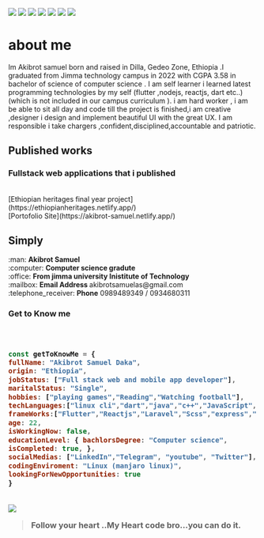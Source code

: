 ![](https://media.geeksforgeeks.org/wp-content/uploads/20210210123840/20210210123720.gif)
![](https://img.shields.io/github/stars/pandao/editor.md.svg) ![](https://img.shields.io/github/forks/pandao/editor.md.svg) ![](https://img.shields.io/github/tag/pandao/editor.md.svg) ![](https://img.shields.io/github/release/pandao/editor.md.svg) ![](https://img.shields.io/github/issues/pandao/editor.md.svg) ![](https://img.shields.io/bower/v/editor.md.svg)

<h1>about me</h1>
<p>


Im Akibrot samuel born and raised in Dilla, Gedeo Zone, Ethiopia .I graduated from Jimma technology campus in 2022 with CGPA 3.58 in bachelor of science of computer science . I am self learner i learned latest programming technologies by my self (flutter ,nodejs, reactjs, dart etc..) (which is not included in our campus curriculum ). i am hard worker , i am be able to sit all day and code till the project is finished,i am creative ,designer i design and implement beautiful UI with the great UX. I am responsible i take chargers ,confident,disciplined,accountable and patriotic.

</p>

<h2>Published works</h2>

<h3>Fullstack web applications that i published</h3> <br>
[Ethiopian heritages final year project](https://ethiopianheritages.netlify.app/) <br>
[Portofolio Site](https://akibrot-samuel.netlify.app/)



<h2>Simply</h2> 
:man: <b>Akibrot Samuel </b><br>
:computer: <b>Computer science gradute </b><br>
:office: <b>From jimma university Inistitute of Technology</b><br>
:mailbox: <b>Email Address </b> akibrotsamuelas@gmail.com<br>
:telephone_receiver: <b>Phone</b> 0989489349 / 0934680311



<h3>Get to Know me<h3>　

```javascript
const getToKnowMe = { 
fullName: "Akibrot Samuel Daka",
origin: "Ethiopia", 
jobStatus: ["Full stack web and mobile app developer"], 
maritalStatus: "Single", 
hobbies: ["playing games","Reading","Watching football"], 
techLanguages:["linux cli","dart","java","c++","JavaScript","HTML","php","nodejs","css"],
frameWorks:["Flutter","Reactjs","Laravel","Scss","express",""], 
age: 22, 
isWorkingNow: false, 
educationLevel: { bachlorsDegree: "Computer science",
isCompleted: true, }, 
socialMedias: ["LinkedIn","Telegram", "youtube", "Twitter"], 
codingEnviroment: "Linux (manjaro linux)",
lookingForNewOpportunities: true
}
 


```

![](https://pandao.github.io/editor.md/examples/images/4.jpg)

> Follow your heart ..My Heart code bro...you can do it.

